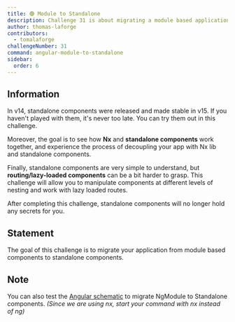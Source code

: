 ```yaml
---
title: 🟢 Module to Standalone
description: Challenge 31 is about migrating a module based application to a standalone application.
author: thomas-laforge
contributors:
  - tomalaforge
challengeNumber: 31
command: angular-module-to-standalone
sidebar:
  order: 6
---
```


## Information

In v14, standalone components were released and made stable in v15. If you haven't played with them, it's never too late. You can try them out in this challenge.

Moreover, the goal is to see how **Nx** and **standalone components** work together, and experience the process of decoupling your app with Nx lib and standalone components.

Finally, standalone components are very simple to understand, but **routing/lazy-loaded components** can be a bit harder to grasp. This challenge will allow you to manipulate components at different levels of nesting and work with lazy loaded routes.

After completing this challenge, standalone components will no longer hold any secrets for you.

## Statement

The goal of this challenge is to migrate your application from module based components to standalone components.

## Note

You can also test the [Angular schematic](https://angular.dev/reference/migrations/standalone) to migrate NgModule to Standalone components. _(Since we are using nx, start your command with nx instead of ng)_
